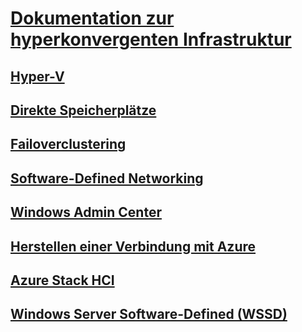 # [Dokumentation zur hyperkonvergenten Infrastruktur](index.yml)
## [Hyper-V](../virtualization/hyper-v/index.md)
## [Direkte Speicherplätze](../storage/storage-spaces/storage-spaces-direct-overview.md)
## [Failoverclustering](../failover-clustering/failover-clustering-overview.md)
## [Software-Defined Networking](https://docs.microsoft.com/windows-server/networking/sdn/)
## [Windows Admin Center](../manage/windows-admin-center/overview.md)
## [Herstellen einer Verbindung mit Azure](../azure-hybrid-services/index.md)
## [Azure Stack HCI](https://docs.microsoft.com/azure-stack/operator/azure-stack-hci-overview)
## [Windows Server Software-Defined (WSSD)](https://www.microsoft.com/en-us/cloud-platform/software-defined-datacenter)
